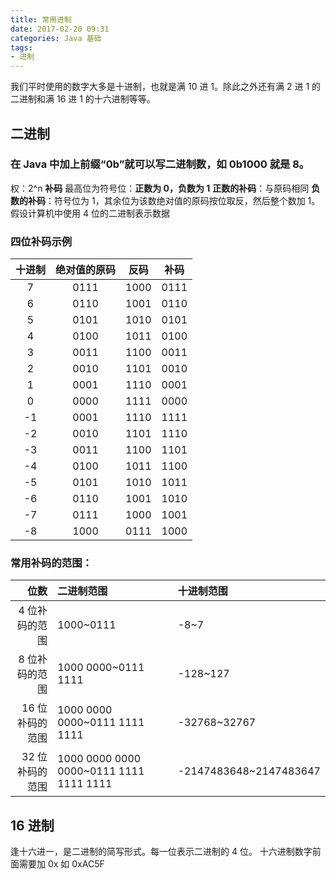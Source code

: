 ```yaml
---
title: 常用进制
date: 2017-02-20 09:31
categories: Java 基础
tags: 
- 进制
---
```


我们平时使用的数字大多是十进制，也就是满 10 进 1。除此之外还有满 2 进 1 的二进制和满 16 进 1 的十六进制等等。

<!-- more -->

## 二进制
### 在 Java 中加上前缀“0b”就可以写二进制数，如 0b1000 就是 8。
权：2^n
**补码**
最高位为符号位：**正数为 0，负数为 1**
**正数的补码**：与原码相同
**负数的补码**：符号位为 1，其余位为该数绝对值的原码按位取反，然后整个数加 1。
假设计算机中使用 4 位的二进制表示数据
### 四位补码示例
|十进制|绝对值的原码|反码|补码|
|:------:|:------:|:-----:|:-----:|
|7|0111|1000|0111|
|6|0110|1001|0110|
|5|0101|1010|0101|
|4|0100|1011|0100|
|3|0011|1100|0011|
|2|0010|1101|0010|
|1|0001|1110|0001|
|0|0000|1111|0000|
|-1|0001|1110|1111|
|-2|0010|1101|1110|
|-3|0011|1100|1101|
|-4|0100|1011|1100||
|-5|0101|1010|1011|
|-6|0110|1001|1010|
|-7|0111|1000|1001|
|-8|1000|0111|1000|
### 常用补码的范围：
|位数|二进制范围|十进制范围|
|---:|:---|:---|
|4 位补码的范围|1000~0111|-8~7|
|8 位补码的范围|1000 0000~0111 1111|-128~127|
|16 位补码的范围|1000 0000 0000~0111 1111 1111|-32768~32767|
|32 位补码的范围|1000 0000 0000 0000~0111 1111 1111 1111|-2147483648~2147483647|

## 16 进制
逢十六进一，是二进制的简写形式。每一位表示二进制的 4 位。
十六进制数字前面需要加 0x
如 0xAC5F
